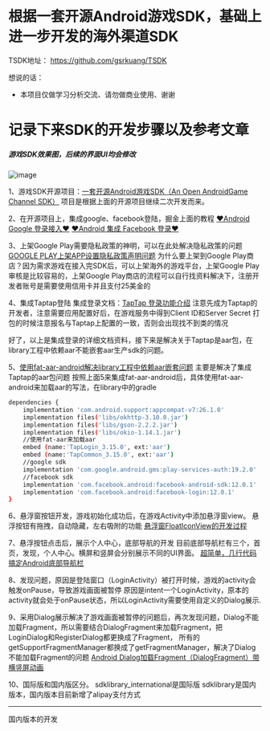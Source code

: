 

# 根据一套开源Android游戏SDK，基础上进一步开发的海外渠道SDK

TSDK地址：
https://github.com/gsrkuang/TSDK

想说的话：
 
* 本项目仅做学习分析交流、请勿做商业使用、谢谢
 

# 记录下来SDK的开发步骤以及参考文章

##### 游戏SDK效果图，后续的界面UI均会修改
![image](https://user-images.githubusercontent.com/13102787/201046561-c169b29c-62dd-4042-80af-f04d61bb30f7.png)


1、游戏SDK开源项目：[一套开源Android游戏SDK（An Open AndroidGame Channel SDK）](https://github.com/zuowutan/ShareGameSdk)
项目是根据上面的开源项目继续二次开发而来。

2、在开源项目上，集成google、facebook登陆，掘金上面的教程
[❤️Android Google 登录接入❤️](https://juejin.cn/post/7024375507978289166)
[❤️Android 集成 Facebook 登录❤️](https://juejin.cn/post/7024326268409610247)

3、上架Google Play需要隐私政策的神明，可以在此处解决隐私政策的问题[GOOGLE PLAY上架APP设置隐私政策声明问题](https://zhuanlan.zhihu.com/p/372435677)
为什么要上架到Google Play商店？因为需求游戏在接入完SDK后，可以上架海外的游戏平台，上架Google Play审核是比较容易的，上架Google Play商店的流程可以自行找资料解决下，注册开发者账号是需要使用信用卡并且支付25美金的

4、集成Taptap登陆
集成登录文档：[TapTap 登录功能介绍](https://developer.taptap.com/docs/sdk/taptap-login/features/)
注意先成为Taptap的开发者，注意需要应用配置好后，在游戏服务中得到Client ID和Server Secret
打包的时候注意报名与Taptap上配置的一致，否则会出现找不到类的情况

好了，以上是集成登录的详细文档资料，接下来是解决关于Taptap是aar包，在library工程中依赖aar不能嵌套aar生产sdk的问题。

5、[使用fat-aar-android解决library工程中依赖aar嵌套问题](https://github.com/kezong/fat-aar-android)
主要是解决了集成Taptap的aar包问题
按照上面5来集成fat-aar-android后，具体使用fat-aar-android来加载aar的写法，在library中的gradle
```bash
dependencies {
    implementation 'com.android.support:appcompat-v7:26.1.0'
    implementation files('libs/okhttp-3.10.0.jar')
    implementation files('libs/gson-2.2.2.jar')
    implementation files('libs/okio-1.14.1.jar')
    //使用fat-aar来加载aar
    embed (name:'TapLogin_3.15.0', ext:'aar')
    embed (name:'TapCommon_3.15.0', ext:'aar')
    //google sdk
    implementation 'com.google.android.gms:play-services-auth:19.2.0'
    //facebook sdk
    implementation 'com.facebook.android:facebook-android-sdk:12.0.1'
    implementation 'com.facebook.android:facebook-login:12.0.1'
}
```
6、悬浮窗按钮开发，游戏初始化成功后，在游戏Activity中添加悬浮窗view。
悬浮按钮有拖拽，自动隐藏，左右吸附的功能
[悬浮窗FloatIconView的开发过程](https://github.com/gsrkuang/FloatIconView)

7、悬浮按钮点击后，展示个人中心，底部导航的开发
目前底部导航栏有三个，首页，发现，个人中心。横屏和竖屏会分别展示不同的UI界面。
[超简单，几行代码搞定Android底部导航栏](http://www.jianshu.com/p/ade8485a16be)

8、发现问题，原因是登陆窗口（LoginActivity）被打开时候，游戏的activity会触发onPause，导致游戏画面被暂停
原因是intent一个LoginActivity，原本的activity就会处于onPause状态，所以LoginActivity需要使用自定义的Dialog展示.

9、采用Dialog展示解决了游戏画面被暂停的问题后，再次发现问题，Dialog不能加载Fragment，所以需要结合DialogFragment来加载Fragment，把LoginDialog和RegisterDialog都更换成了Fragment，
所有的getSupportFragmentManager都换成了getFragmentManager，解决了Dialog不能加载Fragment的问题
[Android Dialog加载Fragment（DialogFragment）带横竖屏动画](https://blog.csdn.net/u012246458/article/details/123060823)

10、国际版和国内版区分。
sdklibrary_international是国际版
sdklibrary是国内版本，国内版本目前新增了alipay支付方式

-------------------------------------------------------
国内版本的开发


